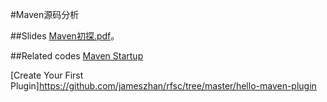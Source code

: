 #Maven源码分析

##Slides
[Maven初探.pdf](https://github.com/jameszhan/rfsc/blob/master/notes/Maven初探.pdf)。

##Related codes
[Maven Startup](https://github.com/jameszhan/rfsc/tree/master/plexus)

[Create Your First Plugin]https://github.com/jameszhan/rfsc/tree/master/hello-maven-plugin

